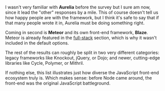 I wasn't very familiar with **Aurelia** before the survey but I sure am now, since it lead the "other" responses by a mile. This of course doesn't tell us how happy people are with the framework, but I think it's safe to say that if that many people wrote it in, Aurelia must be doing something right. 

Coming in second is **Meteor** and its own front-end framework, **Blaze**. Meteor is already featured in the [full-stack](/fullstack) section, which is why it wasn't included in the default options. 

The rest of the results can roughly be split in two very different categories: legacy frameworks like Knockout, jQuery, or Dojo; and newer, cutting-edge libraries like Cycle, Polymer, or Mithril. 

If nothing else, this list illustrates just how diverse the JavaScript front-end ecosystem truly is. Which makes sense: before Node came around, the front-end was the original JavaScript battleground. 